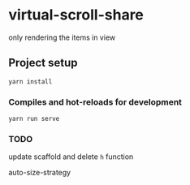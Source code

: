 # virtual-scroll-share

only rendering the items in view

## Project setup

```
yarn install
```

### Compiles and hot-reloads for development

```
yarn run serve
```

### TODO

update scaffold and delete `h` function

auto-size-strategy
